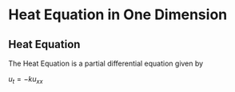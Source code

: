 # Heat Equation in One Dimension

## Heat Equation 
The Heat Equation is a partial differential equation given by 

$u_t = -ku_{xx}$
